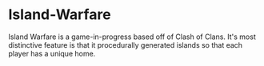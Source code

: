 # Island-Warfare
Island Warfare is a game-in-progress based off of Clash of Clans. It's most distinctive 
feature is that it procedurally generated islands so that each player has a unique home.
